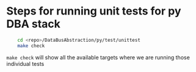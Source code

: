 # Steps for running unit tests for py DBA stack

```sh
    cd <repo>/DataBusAbstraction/py/test/unittest
    make check
```

`make check` will show all the available targets where we are running those
individual tests